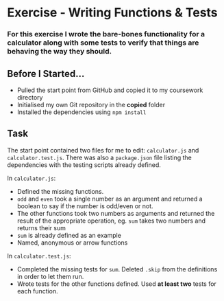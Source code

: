 # Exercise - Writing Functions & Tests

### For this exercise I wrote the bare-bones functionality for a calculator along with some tests to verify that things are behaving the way they should.

## Before I Started...

- Pulled the start point from GitHub and copied it to my coursework directory
- Initialised my own Git repository in the **copied** folder
- Installed the dependencies using `npm install`

## Task

The start point contained two files for me to edit: `calculator.js` and `calculator.test.js`. There was also a `package.json` file listing the dependencies with the testing scripts already defined.

In `calculator.js`:

- Defined the missing functions.
- `odd` and `even` took a single number as an argument and returned a boolean to say if the number is odd/even or not.
- The other functions took two numbers as arguments and returned the result of the appropriate operation, eg. `sum` takes two numbers and returns their sum
- `sum` is already defined as an example
- Named, anonymous or arrow functions

In `calculator.test.js`:

- Completed the missing tests for `sum`. Deleted `.skip` from the definitions in order to let them run.
- Wrote tests for the other functions defined. Used **at least two** tests for each function.

